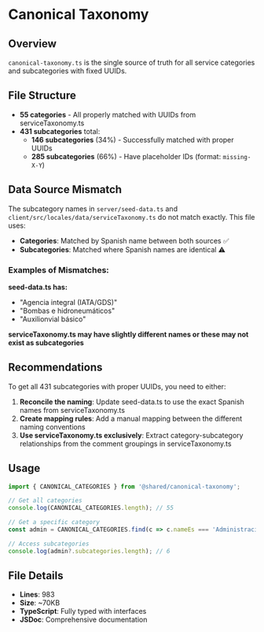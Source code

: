 # Canonical Taxonomy

## Overview

`canonical-taxonomy.ts` is the single source of truth for all service categories and subcategories with fixed UUIDs.

## File Structure

- **55 categories** - All properly matched with UUIDs from serviceTaxonomy.ts
- **431 subcategories** total:
  - **146 subcategories** (34%) - Successfully matched with proper UUIDs
  - **285 subcategories** (66%) - Have placeholder IDs (format: `missing-X-Y`)

## Data Source Mismatch

The subcategory names in `server/seed-data.ts` and `client/src/locales/data/serviceTaxonomy.ts` do not match exactly. This file uses:

- **Categories**: Matched by Spanish name between both sources ✅
- **Subcategories**: Matched where Spanish names are identical ⚠️

### Examples of Mismatches:

**seed-data.ts has:**
- "Agencia integral (IATA/GDS)"
- "Bombas e hidroneumáticos"  
- "Auxilionvial básico"

**serviceTaxonomy.ts may have slightly different names or these may not exist as subcategories**

## Recommendations

To get all 431 subcategories with proper UUIDs, you need to either:

1. **Reconcile the naming**: Update seed-data.ts to use the exact Spanish names from serviceTaxonomy.ts
2. **Create mapping rules**: Add a manual mapping between the different naming conventions
3. **Use serviceTaxonomy.ts exclusively**: Extract category-subcategory relationships from the comment groupings in serviceTaxonomy.ts

## Usage

```typescript
import { CANONICAL_CATEGORIES } from '@shared/canonical-taxonomy';

// Get all categories
console.log(CANONICAL_CATEGORIES.length); // 55

// Get a specific category
const admin = CANONICAL_CATEGORIES.find(c => c.nameEs === 'Administración Condominal');

// Access subcategories  
console.log(admin?.subcategories.length); // 6
```

## File Details

- **Lines**: 983
- **Size**: ~70KB
- **TypeScript**: Fully typed with interfaces
- **JSDoc**: Comprehensive documentation
